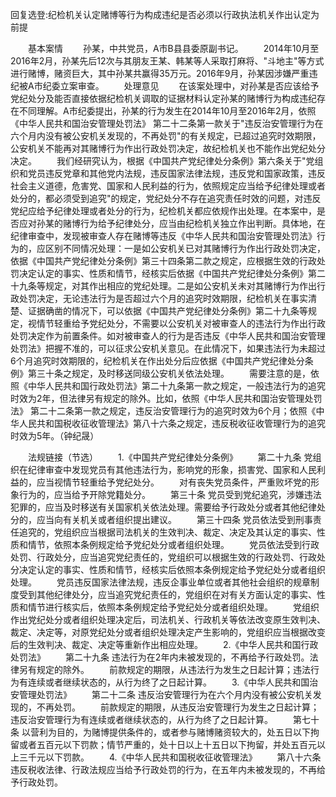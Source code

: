 回复选登:纪检机关认定赌博等行为构成违纪是否必须以行政执法机关作出认定为前提











　　基本案情 　　孙某，中共党员，A市B县县委原副书记。
　　2014年10月至2016年2月，孙某先后12次与其朋友王某、韩某等人采取打麻将、"斗地主"等方式进行赌博，赌资巨大，其中孙某共赢得35万元。2016年9月，孙某因涉嫌严重违纪被A市纪委立案审查。
　　处理意见
　　在该案处理中，对孙某是否应该给予党纪处分及能否直接依据纪检机关调取的证据材料认定孙某的赌博行为构成违纪存在不同理解。A市纪委提出，孙某的行为发生在2014年10月至2016年2月，依照《中华人民共和国治安管理处罚法》
第二十二条第一款关于"违反治安管理行为在六个月内没有被公安机关发现的，不再处罚"的有关规定，已超过追究时效期限，公安机关不能再对其赌博行为作出行政处罚决定，故纪检机关也不能作出党纪处分决定。
　　我们经研究认为，根据《中国共产党纪律处分条例》第六条关于"党组织和党员违反党章和其他党内法规，违反国家法律法规，违反党和国家政策，违反社会主义道德，危害党、国家和人民利益的行为，依照规定应当给予纪律处理或者处分的，都必须受到追究"的规定，党纪处分不存在追究责任时效的问题，对违反党纪应给予纪律处理或者处分的行为，纪检机关都应依规作出处理。在本案中，是否应对孙某的赌博行为给予纪律处分，应当由纪检机关独立作出判断。具体地，在纪律审查中，发现被审查人存在赌博等违反《中华人民共和国治安管理处罚法》行为的，应区别不同情况处理：一是如公安机关已对其赌博行为作出行政处罚决定，依据《中国共产党纪律处分条例》第三十四条第二款之规定，应根据生效的行政处罚决定认定的事实、性质和情节，经核实后依据《中国共产党纪律处分条例》第二十九条等规定，对其作出相应的党纪处理。二是如公安机关未对其赌博行为作出行政处罚决定，无论违法行为是否超过六个月的追究时效期限，纪检机关在事实清楚、证据确凿的情况下，可以依据《中国共产党纪律处分条例》第二十九条等规定，视情节轻重给予党纪处分，不需要以公安机关对被审查人的违法行为作出行政处罚决定作为前置条件。如对被审查人的行为是否违反《中华人民共和国治安管理处罚法》把握不准的，可以征求公安机关意见。在此情况下，如果违法行为未超过6个月追究时效期限的，纪检机关在作出处分后应依据《中国共产党纪律处分条例》第三十条之规定，及时移送同级公安机关依法处理。
　　需要注意的是，依照《中华人民共和国行政处罚法》第二十九条第一款之规定，一般违法行为的追究时效为2年，但法律另有规定的除外。比如，依照《中华人民共和国治安管理处罚法》
第二十二条第一款之规定，违反治安管理行为的追究时效为6个月；依照《中华人民共和国税收征收管理法》第八十六条之规定，违反税收征收管理行为的追究时效为5年。（钟纪晟）

　　法规链接（节选） 　　1.《中国共产党纪律处分条例》 　　第二十九条
党组织在纪律审查中发现党员有其他违法行为，影响党的形象，损害党、国家和人民利益的，应当视情节轻重给予党纪处分。
　　对有丧失党员条件，严重败坏党的形象行为的，应当给予开除党籍处分。
　　第三十条
党员受到党纪追究，涉嫌违法犯罪的，应当及时移送有关国家机关依法处理。需要给予行政处分或者其他纪律处分的，应当向有关机关或者组织提出建议。
　　第三十四条
党员依法受到刑事责任追究的，党组织应当根据司法机关的生效判决、裁定、决定及其认定的事实、性质和情节，依照本条例规定给予党纪处分或者组织处理。
　　党员依法受到行政处罚、行政处分，应当追究党纪责任的，党组织可以根据生效的行政处罚、行政处分决定认定的事实、性质和情节，经核实后依照本条例规定给予党纪处分或者组织处理。
　　党员违反国家法律法规，违反企事业单位或者其他社会组织的规章制度受到其他纪律处分，应当追究党纪责任的，党组织在对有关方面认定的事实、性质和情节进行核实后，依照本条例规定给予党纪处分或者组织处理。
　　党组织作出党纪处分或者组织处理决定后，司法机关、行政机关等依法改变原生效判决、裁定、决定等，对原党纪处分或者组织处理决定产生影响的，党组织应当根据改变后的生效判决、裁定、决定等重新作出相应处理。
　　2.《中华人民共和国行政处罚法》 　　第二十九条
违法行为在2年内未被发现的，不再给予行政处罚。法律另有规定的除外。
　　前款规定的期限，从违法行为发生之日起计算；违法行为有连续或者继续状态的，从行为终了之日起计算。
　　3.《中华人民共和国治安管理处罚法》 　　第二十二条
违反治安管理行为在六个月内没有被公安机关发现的，不再处罚。
　　前款规定的期限，从违反治安管理行为发生之日起计算；违反治安管理行为有连续或者继续状态的，从行为终了之日起计算。
　　第七十条
以营利为目的，为赌博提供条件的，或者参与赌博赌资较大的，处五日以下拘留或者五百元以下罚款；情节严重的，处十日以上十五日以下拘留，并处五百元以上三千元以下罚款。
　　4.《中华人民共和国税收征收管理法》 　　第八十六条
违反税收法律、行政法规应当给予行政处罚的行为，在五年内未被发现的，不再给予行政处罚。
